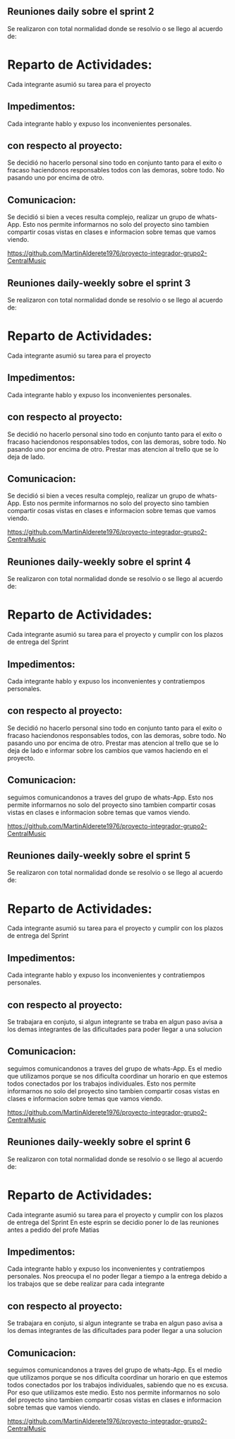 ## Reuniones daily sobre el sprint 2

Se realizaron con total normalidad donde se resolvio o se llego al acuerdo de:

# Reparto de Actividades:
Cada integrante asumió su tarea para el proyecto

## Impedimentos:

Cada integrante hablo y expuso los inconvenientes personales.

## con respecto al proyecto:
Se decidió no hacerlo personal sino todo en conjunto tanto para el exito o fracaso haciendonos responsables todos con las demoras, sobre todo. No pasando uno por encima de otro.

## Comunicacion:
Se decidió si bien a veces resulta complejo, realizar un grupo de whats-App.
Esto nos permite informarnos no solo del proyecto sino tambien compartir cosas vistas en clases e informacion sobre temas que vamos viendo.


https://github.com/MartinAlderete1976/proyecto-integrador-grupo2-CentralMusic


## Reuniones daily-weekly sobre el sprint 3

Se realizaron con total normalidad donde se resolvio o se llego al acuerdo de:

# Reparto de Actividades:
Cada integrante asumió su tarea para el proyecto 

## Impedimentos:

Cada integrante hablo y expuso los inconvenientes personales.

## con respecto al proyecto:
Se decidió no hacerlo personal sino todo en conjunto tanto para el exito o fracaso haciendonos responsables todos, con las demoras, sobre todo. No pasando uno por encima de otro.
Prestar mas atencion al trello que se lo deja de lado.

## Comunicacion:
Se decidió si bien a veces resulta complejo, realizar un grupo de whats-App.
Esto nos permite informarnos no solo del proyecto sino tambien compartir cosas vistas en clases e informacion sobre temas que vamos viendo.


https://github.com/MartinAlderete1976/proyecto-integrador-grupo2-CentralMusic



## Reuniones daily-weekly sobre el sprint 4

Se realizaron con total normalidad donde se resolvio o se llego al acuerdo de:

# Reparto de Actividades:
Cada integrante asumió su tarea para el proyecto y cumplir con los plazos de entrega del Sprint 

## Impedimentos:

Cada integrante hablo y expuso los inconvenientes y contratiempos personales.

## con respecto al proyecto:

Se decidió no hacerlo personal sino todo en conjunto tanto para el exito o fracaso haciendonos responsables todos, con las demoras, sobre todo. No pasando uno por encima de otro.
Prestar mas atencion al trello que se lo deja de lado e informar sobre los cambios que vamos haciendo en el proyecto.


## Comunicacion:

seguimos comunicandonos a traves  del grupo de whats-App.
Esto nos permite informarnos no solo del proyecto sino tambien compartir cosas vistas en clases e informacion sobre temas que vamos viendo.


https://github.com/MartinAlderete1976/proyecto-integrador-grupo2-CentralMusic

## Reuniones daily-weekly sobre el sprint 5

Se realizaron con total normalidad donde se resolvio o se llego al acuerdo de:

# Reparto de Actividades:
Cada integrante asumió su tarea para el proyecto y cumplir con los plazos de entrega del Sprint 

## Impedimentos:

Cada integrante hablo y expuso los inconvenientes y contratiempos personales.

## con respecto al proyecto:

Se trabajara en conjuto, si algun integrante se traba en algun paso avisa a los demas integrantes de las dificultades para poder llegar a una solucion


## Comunicacion:

seguimos comunicandonos a traves  del grupo de whats-App. Es el medio que utilizamos porque se nos dificulta coordinar un horario en que estemos todos conectados por los trabajos individuales.
Esto nos permite informarnos no solo del proyecto sino tambien compartir cosas vistas en clases e informacion sobre temas que vamos viendo.


https://github.com/MartinAlderete1976/proyecto-integrador-grupo2-CentralMusic

## Reuniones daily-weekly sobre el sprint 6

Se realizaron con total normalidad donde se resolvio o se llego al acuerdo de:

# Reparto de Actividades:
Cada integrante asumió su tarea para el proyecto y cumplir con los plazos de entrega del Sprint 
En este esprin se decidio poner lo de las reuniones antes a pedido del profe Matias

## Impedimentos:

Cada integrante hablo y expuso los inconvenientes y contratiempos personales.
Nos preocupa el no poder llegar a tiempo a la entrega debido a los trabajos que se debe realizar para cada integrante

## con respecto al proyecto:

Se trabajara en conjuto, si algun integrante se traba en algun paso avisa a los demas integrantes de las dificultades para poder llegar a una solucion


## Comunicacion:

seguimos comunicandonos a traves  del grupo de whats-App. Es el medio que utilizamos porque se nos dificulta coordinar un horario en que estemos todos conectados por los trabajos individuales, sabiendo que no es excusa. Por eso que utilizamos este medio. 
Esto nos permite informarnos no solo del proyecto sino tambien compartir cosas vistas en clases e informacion sobre temas que vamos viendo.


https://github.com/MartinAlderete1976/proyecto-integrador-grupo2-CentralMusic
